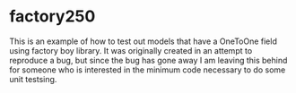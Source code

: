# factory250
This is an example of how to test out models that have a OneToOne field using factory boy library.
It was originally created in an attempt to reproduce a bug, but since the bug has gone away I am leaving this behind for someone who is interested in the minimum code necessary to do some unit testsing.
